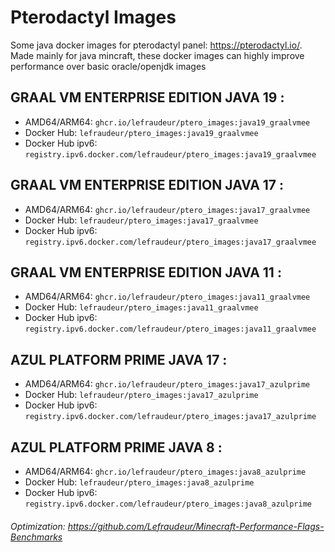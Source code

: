 # Pterodactyl Images

Some java docker images for pterodactyl panel:
https://pterodactyl.io/.
Made mainly for java mincraft, these docker images can highly improve performance over basic oracle/openjdk images

## GRAAL VM ENTERPRISE EDITION JAVA 19 :
- AMD64/ARM64: `ghcr.io/lefraudeur/ptero_images:java19_graalvmee`
- Docker Hub: `lefraudeur/ptero_images:java19_graalvmee`
- Docker Hub ipv6: `registry.ipv6.docker.com/lefraudeur/ptero_images:java19_graalvmee`

## GRAAL VM ENTERPRISE EDITION JAVA 17 :
- AMD64/ARM64: `ghcr.io/lefraudeur/ptero_images:java17_graalvmee`
- Docker Hub: `lefraudeur/ptero_images:java17_graalvmee`
- Docker Hub ipv6: `registry.ipv6.docker.com/lefraudeur/ptero_images:java17_graalvmee`

## GRAAL VM ENTERPRISE EDITION JAVA 11 :
- AMD64/ARM64: `ghcr.io/lefraudeur/ptero_images:java11_graalvmee`
- Docker Hub: `lefraudeur/ptero_images:java11_graalvmee`
- Docker Hub ipv6: `registry.ipv6.docker.com/lefraudeur/ptero_images:java11_graalvmee`

## AZUL PLATFORM PRIME JAVA 17 :
- AMD64/ARM64: `ghcr.io/lefraudeur/ptero_images:java17_azulprime`
- Docker Hub: `lefraudeur/ptero_images:java17_azulprime`
- Docker Hub ipv6: `registry.ipv6.docker.com/lefraudeur/ptero_images:java17_azulprime`

## AZUL PLATFORM PRIME JAVA 8 :
- AMD64/ARM64: `ghcr.io/lefraudeur/ptero_images:java8_azulprime`
- Docker Hub: `lefraudeur/ptero_images:java8_azulprime`
- Docker Hub ipv6: `registry.ipv6.docker.com/lefraudeur/ptero_images:java8_azulprime`

###### Optimization: https://github.com/Lefraudeur/Minecraft-Performance-Flags-Benchmarks
